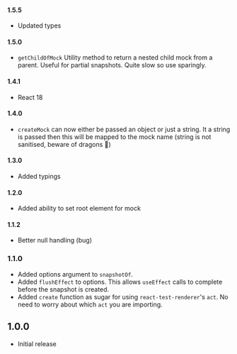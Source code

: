 #### 1.5.5

-   Updated types

#### 1.5.0

-   `getChildOfMock` Utility method to return a nested child mock from a parent. Useful for partial snapshots. Quite slow so use sparingly.

#### 1.4.1

-   React 18

#### 1.4.0

-   `createMock` can now either be passed an object or just a string. It a string is passed then this will be mapped to the mock name (string is not sanitised, beware of dragons 🐉)

#### 1.3.0

-   Added typings

#### 1.2.0

-   Added ability to set root element for mock

#### 1.1.2

-   Better null handling (bug)

### 1.1.0

-   Added options argument to `snapshotOf`.
-   Added `flushEffect` to options. This allows `useEffect` calls to complete before the snapshot is created.
-   Added `create` function as sugar for using `react-test-renderer`'s `act`. No need to worry about which `act` you are importing.

## 1.0.0

-   Initial release
